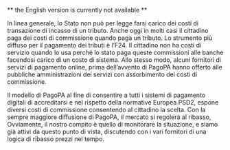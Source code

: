 ** the English version is currently not available **

In linea generale, lo Stato non può per legge farsi carico dei costi di transazione di incasso di un tributo. Anche oggi in molti casi il cittadino paga dei costi di commissione quando paga un tributo. Lo strumento più diffuso per il pagamento dei tributi è l’F24. Il cittadino non ha costi di servizio quando lo usa perché lo stato paga queste commissioni alle banche facendosi carico di un costo di sistema. Allo stesso modo, alcuni fornitori di servizi di pagamento online, prima dell’avvento di PagoPA hanno offerto alle pubbliche amministrazioni dei servizi con assorbimento dei costi di commissione.

Il modello di PagoPA al fine di consentire a tutti i sistemi di pagamento digitali di accreditarsi e nel rispetto della normative Europea PSD2, espone diversi costi di commissione consentendo al cittadino la scelta. Con la sempre maggiore diffusione di PagoPA, il mercato si regolerà al ribasso, Ovviamente, il nostro compito è quello di monitorare la situazione, e siamo già attivi da questo punto di vista, discutendo con i vari fornitori di una logica di ribasso prezzi nel tempo.